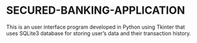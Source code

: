 # SECURED-BANKING-APPLICATION
This is an user interface program developed in Python using Tkinter that uses SQLite3 database for storing user’s data and their transaction history.
